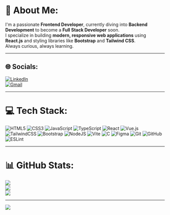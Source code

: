 # 💫 About Me:
I'm a passionate **Frontend Developer**, currently diving into **Backend Development** to become a **Full Stack Developer** soon.  
I specialize in building **modern, responsive web applications** using **React.js** and styling libraries like **Bootstrap** and **Tailwind CSS**.  
Always curious, always learning.

---

## 🌐 Socials:
[![LinkedIn](https://img.shields.io/badge/LinkedIn-%230077B5.svg?logo=linkedin&logoColor=white)](https://linkedin.com/in/Protap-Dutta)  
[![Gmail](https://img.shields.io/badge/Email-D14836?logo=gmail&logoColor=white)](mailto:taniton001@gmail.com)

---

# 💻 Tech Stack:
![HTML5](https://img.shields.io/badge/html5-%23E34F26.svg?style=plastic&logo=html5&logoColor=white)
![CSS3](https://img.shields.io/badge/css3-%231572B6.svg?style=plastic&logo=css3&logoColor=white)
![JavaScript](https://img.shields.io/badge/javascript-%23323330.svg?style=plastic&logo=javascript&logoColor=%23F7DF1E)
![TypeScript](https://img.shields.io/badge/typescript-%23007ACC.svg?style=plastic&logo=typescript&logoColor=white)
![React](https://img.shields.io/badge/react-%2320232a.svg?style=plastic&logo=react&logoColor=%2361DAFB)
![Vue.js](https://img.shields.io/badge/vue.js-%2335495e.svg?style=plastic&logo=vuedotjs&logoColor=%234FC08D)
![TailwindCSS](https://img.shields.io/badge/tailwindcss-%2338B2AC.svg?style=plastic&logo=tailwind-css&logoColor=white)
![Bootstrap](https://img.shields.io/badge/bootstrap-%23563D7C.svg?style=plastic&logo=bootstrap&logoColor=white)
![NodeJS](https://img.shields.io/badge/node.js-6DA55F?style=plastic&logo=node.js&logoColor=white)
![Vite](https://img.shields.io/badge/vite-%23646CFF.svg?style=plastic&logo=vite&logoColor=white)
![C](https://img.shields.io/badge/c-%2300599C.svg?style=plastic&logo=c&logoColor=white)
![Figma](https://img.shields.io/badge/figma-%23F24E1E.svg?style=plastic&logo=figma&logoColor=white)
![Git](https://img.shields.io/badge/git-%23F05033.svg?style=plastic&logo=git&logoColor=white)
![GitHub](https://img.shields.io/badge/github-%23121011.svg?style=plastic&logo=github&logoColor=white)
![ESLint](https://img.shields.io/badge/ESLint-4B3263?style=plastic&logo=eslint&logoColor=white)

---

# 📊 GitHub Stats:
![](https://github-readme-stats.vercel.app/api?username=ProtapDutta&theme=radical&hide_border=false&include_all_commits=true&count_private=false)  
![](https://nirzak-streak-stats.vercel.app/?user=ProtapDutta&theme=radical&hide_border=false)  
![](https://github-readme-stats.vercel.app/api/top-langs/?username=ProtapDutta&theme=radical&hide_border=false&layout=compact)

---

[![](https://visitcount.itsvg.in/api?id=ProtapDutta&icon=0&color=0)](https://visitcount.itsvg.in)
